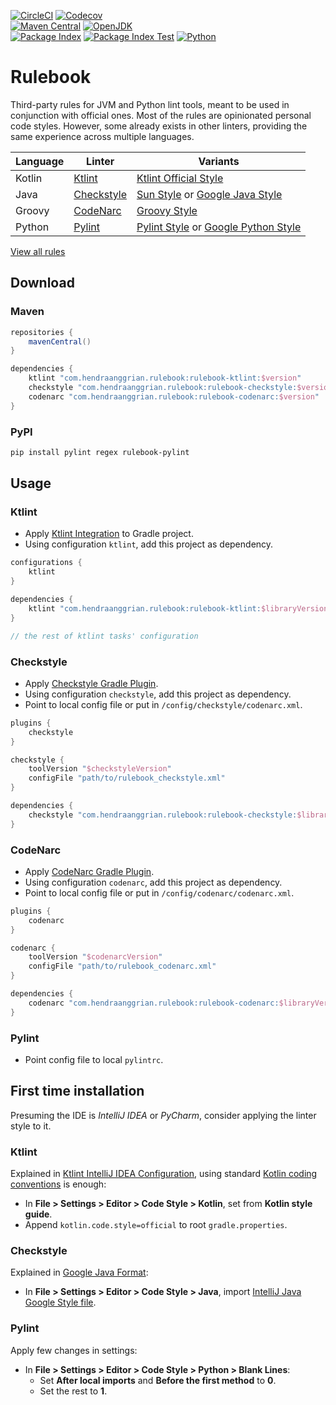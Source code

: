 [![CircleCI](https://img.shields.io/circleci/build/gh/hanggrian/rulebook)](https://app.circleci.com/pipelines/github/hanggrian/rulebook/)
[![Codecov](https://img.shields.io/codecov/c/gh/hanggrian/rulebook)](https://app.codecov.io/gh/hanggrian/rulebook/) \
[![Maven Central](https://img.shields.io/maven-central/v/com.hanggrian.rulebook/rulebook-ktlint)](https://repo1.maven.org/maven2/com/hanggrian/rulebook/rulebook-ktlint/)
[![OpenJDK](https://img.shields.io/badge/jdk-11%2B-informational)](https://openjdk.java.net/projects/jdk8/) \
[![Package Index](https://shields.io/pypi/v/rulebook-pylint)](https://pypi.org/project/rulebook-pylint/)
[![Package Index Test](https://shields.io/pypi/v/rulebook-pylint?label=testpypi&pypiBaseUrl=https://test.pypi.org)](https://test.pypi.org/project/rulebook-pylint/)
[![Python](https://img.shields.io/badge/python-3-informational)](https://www.python.org/download/releases/3.0/)

# Rulebook

Third-party rules for JVM and Python lint tools, meant to be used in conjunction
with official ones. Most of the rules are opinionated personal code styles.
However, some already exists in other linters, providing the same experience
across multiple languages.

Language | Linter | Variants
--- | --- | ---
Kotlin | [Ktlint](https://pinterest.github.io/ktlint/) | [Ktlint Official Style](https://pinterest.github.io/ktlint/1.0.1/rules/code-styles/)
Java | [Checkstyle](https://checkstyle.org/) | [Sun Style](https://checkstyle.sourceforge.io/sun_style.html) or [Google Java Style](https://google.github.io/styleguide/javaguide.html)
Groovy | [CodeNarc](https://codenarc.org/) | [Groovy Style](https://groovy-lang.org/style-guide.html)
Python | [Pylint](https://pylint.org/) | [Pylint Style](https://pylint.pycqa.org/en/latest/user_guide/configuration/all-options.html) or [Google Python Style](https://google.github.io/styleguide/pyguide.html)

[View all rules](https://github.com/hanggrian/rulebook/wiki/)

## Download

### Maven

```gradle
repositories {
    mavenCentral()
}

dependencies {
    ktlint "com.hendraanggrian.rulebook:rulebook-ktlint:$version"
    checkstyle "com.hendraanggrian.rulebook:rulebook-checkstyle:$version"
    codenarc "com.hendraanggrian.rulebook:rulebook-codenarc:$version"
}
```

### PyPI

```sh
pip install pylint regex rulebook-pylint
```

## Usage

### Ktlint

- Apply [Ktlint Integration](https://pinterest.github.io/ktlint/0.49.1/install/integrations/#custom-gradle-integration)
  to Gradle project.
- Using configuration `ktlint`, add this project as dependency.

```gradle
configurations {
    ktlint
}

dependencies {
    ktlint "com.hendraanggrian.rulebook:rulebook-ktlint:$libraryVersion"
}

// the rest of ktlint tasks' configuration
```

### Checkstyle

- Apply [Checkstyle Gradle Plugin](https://docs.gradle.org/current/userguide/checkstyle_plugin.html).
- Using configuration `checkstyle`, add this project as dependency.
- Point to local config file or put in `/config/checkstyle/codenarc.xml`.

```gradle
plugins {
    checkstyle
}

checkstyle {
    toolVersion "$checkstyleVersion"
    configFile "path/to/rulebook_checkstyle.xml"
}

dependencies {
    checkstyle "com.hendraanggrian.rulebook:rulebook-checkstyle:$libraryVersion"
}
```

### CodeNarc

- Apply [CodeNarc Gradle Plugin](https://docs.gradle.org/current/userguide/codenarc_plugin.html).
- Using configuration `codenarc`, add this project as dependency.
- Point to local config file or put in `/config/codenarc/codenarc.xml`.

```gradle
plugins {
    codenarc
}

codenarc {
    toolVersion "$codenarcVersion"
    configFile "path/to/rulebook_codenarc.xml"
}

dependencies {
    codenarc "com.hendraanggrian.rulebook:rulebook-codenarc:$libraryVersion"
}
```

### Pylint

- Point config file to local `pylintrc`.

## First time installation

Presuming the IDE is *IntelliJ IDEA* or *PyCharm*, consider applying the linter
style to it.

### Ktlint

Explained in [Ktlint IntelliJ IDEA Configuration](https://pinterest.github.io/ktlint/0.49.1/rules/configuration-intellij-idea/),
using standard [Kotlin coding conventions](https://kotlinlang.org/docs/coding-conventions.html)
is enough:

- In **File > Settings > Editor > Code Style > Kotlin**, set from
  **Kotlin style guide**.
- Append `kotlin.code.style=official` to root `gradle.properties`.

### Checkstyle

Explained in [Google Java Format](https://github.com/google/google-java-format/):

- In **File > Settings > Editor > Code Style > Java**, import
  [IntelliJ Java Google Style file](https://raw.githubusercontent.com/google/styleguide/gh-pages/intellij-java-google-style.xml).

### Pylint

Apply few changes in settings:

- In **File > Settings > Editor > Code Style > Python > Blank Lines**:
  - Set **After local imports** and **Before the first method** to **0**.
  - Set the rest to **1**.
